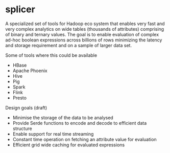 # splicer
A specialized set of tools for Hadoop eco system that enables very fast and very complex analytics on wide tables (thousands of attributes) comprising of binary and ternary values. The goal is to enable evaluation of complex ad-hoc boolean expressions across billions of rows minimizing the latency and storage requirement and on a sample of larger data set. 

Some of tools where this could be available

* HBase
* Apache Phoenix
* Hive
* Pig
* Spark
* Flink
* Presto

Design goals (draft)
* Minimise the storage of the data to be analysed 
* Provide Serde functions to encode and decode to efficient data structure
* Enable support for real time streaming
* Constant time operation on fetching an attribute value for evaluation
* Efficient grid wide caching for evaluated expressions
